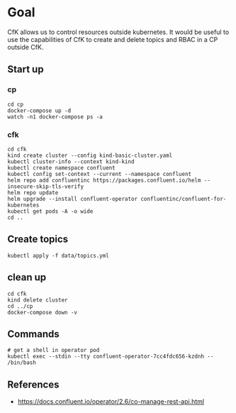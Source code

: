 
# Goal

CfK allows us to control resources outside kubernetes. It would be useful to use the capabilities of CfK to create and delete topics and RBAC in a CP outside CfK.

## Start up

### cp
```shell
cd cp
docker-compose up -d
watch -n1 docker-compose ps -a
```

### cfk

```shell
cd cfk
kind create cluster --config kind-basic-cluster.yaml
kubectl cluster-info --context kind-kind
kubectl create namespace confluent
kubectl config set-context --current --namespace confluent
helm repo add confluentinc https://packages.confluent.io/helm --insecure-skip-tls-verify
helm repo update
helm upgrade --install confluent-operator confluentinc/confluent-for-kubernetes
kubectl get pods -A -o wide
cd ..
```

## Create topics

```shell
kubectl apply -f data/topics.yml
```

## clean up

```shell
cd cfk
kind delete cluster
cd ../cp
docker-compose down -v
```

## Commands
```shell
# get a shell in operator pod
kubectl exec --stdin --tty confluent-operator-7cc4fdc656-kzdnh -- /bin/bash
```

## References
- https://docs.confluent.io/operator/2.6/co-manage-rest-api.html
